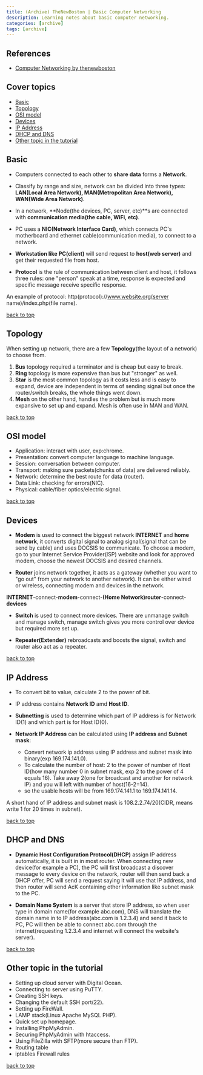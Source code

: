 ```yaml
---
title: (Archive) TheNewBoston | Basic Computer Networking
description: Learning notes about basic computer networking.
categories: [archive] 
tags: [archive] 
---
```


## References

- [Computer Networking by thenewboston](https://www.youtube.com/watch?v=ueVnSz_lXEs&list=PL6gx4Cwl9DGBpuvPW0aHa7mKdn_k9SPKO)

## Cover topics

- [Basic](#basic)
- [Topology](#topology)
- [OSI model](#osi-model)
- [Devices](#devices)
- [IP Address](#ip-address)
- [DHCP and DNS](#dhcp-and-dns)
- [Other topic in the tutorial](#other-topic-in-the-tutorial)

## Basic

- Computers connected to each other to **share data** forms a **Network**.

- Classify by range and size, network can be divided into three types: **LAN(Local Area Network), MAN(Metropolitan Area Network), WAN(Wide Area Network)**.

- In a network, **Node(the devices, PC, server, etc)**s are connected with **communication media(the cable, WiFi, etc)**.

- PC uses a **NIC(Network Interface Card)**, which connects PC's motherboard and ethernet cable(communication media), to connect to a network.

- **Workstation like PC(client)** will send request to **host(web server)** and get their requested file from host.

- **Protocol** is the rule of communication between client and host, it follows three rules: one "person" speak at a time, response is expected and specific message receive specific response.

An example of protocol: http(protocol)://www.website.org(server name)/index.php(file name).

[back to top](#cover-topics)

## Topology

When setting up network, there are a few **Topology**(the layout of a network) to choose from.

1. **Bus** topology required a terminator and is cheap but easy to break.
2. **Ring** topology is more expensive than bus but "stronger" as well.
3. **Star** is the most common topology as it costs less and is easy to expand, device are independent in terms of sending signal but once the router/switch breaks, the whole things went down.
4. **Mesh** on the other hand, handles the problem but is much more expansive to set up and expand. Mesh is often use in MAN and WAN.

[back to top](#cover-topics)

## OSI model

- Application: interact with user, exp:chrome.
- Presentation: convert computer language to machine language.
- Session: conversation between computer.
- Transport: making sure packets(chunks of data) are delivered reliably.
- Network: determine the best route for data (router).
- Data Link: checking for errors(NIC).
- Physical: cable/fiber optics/electric signal.

[back to top](#cover-topics)

## Devices

- **Modem** is used to connect the biggest network **INTERNET** and **home network**, it converts digital signal to analog signal(signal that can be send by cable) and uses DOCSIS to communicate. To choose a modem, go to your Internet Service Provider(ISP) website and look for approved modem, choose the newest DOCSIS and desired channels.

- **Router** joins network together, it acts as a gateway (whether you want to "go out" from your network to another network). It can be either wired or wireless, connecting modem and devices in the network.

**INTERNET**-connect-**modem**-connect-**(Home Network)router**-connect-**devices**

- **Switch** is used to connect more devices. There are unmanage switch and manage switch, manage switch gives you more control over device but required more set up.

- **Repeater(Extender)** rebroadcasts and boosts the signal, switch and router also act as a repeater.

[back to top](#cover-topics)

## IP Address

- To convert bit to value, calculate 2 to the power of bit.

- IP address contains **Network ID** amd **Host ID**.

- **Subnetting** is used to determine which part of IP address is for Network ID(1) and which part is for Host ID(0).

- **Network IP Address** can be calculated using **IP address** and **Subnet mask**:
  - Convert network ip address using IP address and subnet mask into binary(exp 169.174.141.0).
  - To calculate the number of host: 2 to the power of number of Host ID(how many number 0 in subnet mask, exp 2 to the power of 4 equals 16). Take away 2(one for broadcast and another for network IP) and you will left with number of host(16-2=14).
  - so the usable hosts will be from 169.174.141.1 to 169.174.141.14.

A short hand of IP address and subnet mask is 108.2.2.74/20(CIDR, means write 1 for 20 times in subnet).

[back to top](#cover-topics)

## DHCP and DNS

- **Dynamic Host Configuration Protocol(DHCP)** assign IP address automatically, it is built in in most router. When connecting new device(for example a PC), the PC will first broadcast a discover message to every device on the network, router will then send back a DHCP offer, PC will send a request saying it will use that IP address, and then router will send AcK containing other information like subnet mask to the PC.

- **Domain Name System** is a server that store IP address, so when user type in domain name(for example abc.com), DNS will translate the domain name in to IP address(abc.com is 1.2.3.4) and send it back to PC, PC will then be able to connect abc.com through the internet(requesting 1.2.3.4 and internet will connect the website's server).

[back to top](#cover-topics)

## Other topic in the tutorial

- Setting up cloud server with Digital Ocean.
- Connecting to server using PuTTY.
- Creating SSH keys.
- Changing the default SSH port(22).
- Setting up FireWall.
- LAMP stack(Linux Apache MySQL PHP).
- Quick set up homepage.
- Installing PhpMyAdmin.
- Securing PhpMyAdmin with htaccess.
- Using FileZilla with SFTP(more secure than FTP).
- Routing table
- iptables Firewall rules

[back to top](#cover-topics)
